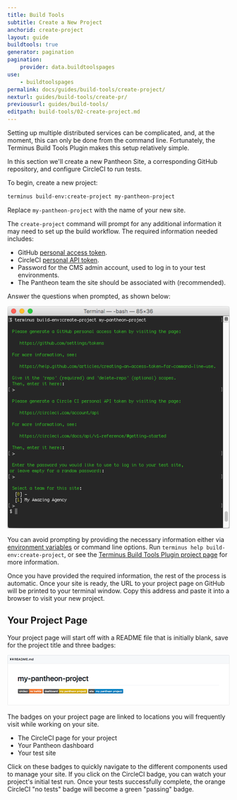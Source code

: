 ```yaml
---
title: Build Tools
subtitle: Create a New Project
anchorid: create-project
layout: guide
buildtools: true
generator: pagination
pagination:
    provider: data.buildtoolspages
use:
    - buildtoolspages
permalink: docs/guides/build-tools/create-project/
nexturl: guides/build-tools/create-pr/
previousurl: guides/build-tools/
editpath: build-tools/02-create-project.md
---
```

Setting up multiple distributed services can be complicated, and, at the moment, this can only be done from the command line. Fortunately, the Terminus Build Tools Plugin makes this setup relatively simple.

In this section we'll create a new Pantheon Site, a corresponding GitHub repository, and configure CircleCI to run tests.

To begin, create a new project:

```bash
terminus build-env:create-project my-pantheon-project
```
Replace `my-pantheon-project` with the name of your new site.

The `create-project` command will prompt for any additional information it may need to set up the build workflow. The required information needed includes:

- GitHub [personal access token](https://help.github.com/articles/creating-an-access-token-for-command-line-use/).
- CircleCI [personal API token](https://circleci.com/account/api).
- Password for the CMS admin account, used to log in to your test environments.
- The Pantheon team the site should be associated with (recommended).

Answer the questions when prompted, as shown below:

![Create Project Prompts](/source/docs/assets/images/pr-workflow/build-env-create-project-prompts.png)

You can avoid prompting by providing the necessary information either via [environment variables](https://github.com/pantheon-systems/terminus-build-tools-plugin#credentials) or command line options. Run `terminus help build-env:create-project`, or see the [Terminus Build Tools Plugin project page](https://github.com/pantheon-systems/terminus-build-tools-plugin) for more information.

Once you have provided the required information, the rest of the process is automatic. Once your site is ready, the URL to your project page on GitHub will be printed to your terminal window. Copy this address and paste it into a browser to visit your new project.

## Your Project Page
Your project page will start off with a README file that is initially blank, save for the project title and three badges:

![Initial Project Page](/source/docs/assets/images/pr-workflow/initial-project-page.png)

The badges on your project page are linked to locations you will frequently visit while working on your site.

- The CircleCI page for your project
- Your Pantheon dashboard
- Your test site

Click on these badges to quickly navigate to the different components used to manage your site. If you click on the CircleCI badge, you can watch your project's initial test run. Once your tests successfully complete, the orange CircleCI "no tests" badge will become a green "passing" badge.
